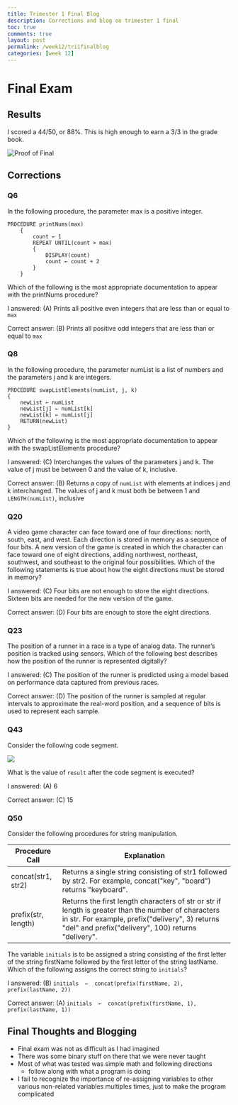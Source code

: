 ```yaml
---
title: Trimester 1 Final Blog
description: Corrections and blog on trimester 1 final
toc: true
comments: true
layout: post
permalink: /week12/tri1finalblog
categories: [week 12]
---
```


# Final Exam
## Results
I scored a 44/50, or 88%. This is high enough to earn a 3/3 in the grade book.

![Proof of Final]({{site.baseurl}}/images/tri1finalscore.jpg)

## Corrections

### Q6

In the following procedure, the parameter max is a positive integer.

    PROCEDURE printNums(max)
        {
            count ← 1
            REPEAT UNTIL(count > max)
            {
                DISPLAY(count)
                count ← count + 2
            }
        }

Which of the following is the most appropriate documentation to appear with the printNums procedure?

I answered: (A) Prints all positive even integers that are less than or equal to `max`

Correct answer: (B) Prints all positive odd integers that are less than or equal to `max`

### Q8

In the following procedure, the parameter numList is a list of numbers and the parameters j and k are integers.

    PROCEDURE swapListElements(numList, j, k)
    {
        newList ← numList
        newList[j] ← numList[k]
        newList[k] ← numList[j]
        RETURN(newList)
    }

Which of the following is the most appropriate documentation to appear with the swapListElements procedure?

I answered: (C) Interchanges the values of the parameters j and k. The value of j must be between 0 and the value of k, inclusive.

Correct answer: (B) Returns a copy of `numList` with elements at indices j and k interchanged. The values of j and k must both be between 1 and `LENGTH(numList)`, inclusive

### Q20

A video game character can face toward one of four directions: north, south, east, and west. Each direction is stored in memory as a sequence of four bits. A new version of the game is created in which the character can face toward one of eight directions, adding northwest, northeast, southwest, and southeast to the original four possibilities. Which of the following statements is true about how the eight directions must be stored in memory?

I answered: (C) Four bits are not enough to store the eight directions. Sixteen bits are needed for the new version of the game.

Correct answer: (D) Four bits are enough to store the eight directions.

### Q23

The position of a runner in a race is a type of analog data. The runner’s position is tracked using sensors. Which of the following best describes how the position of the runner is represented digitally?

I answered: (C) The position of the runner is predicted using a model based on performance data captured from previous races.

Correct answer: (D) The position of the runner is sampled at regular intervals to approximate the real-word position, and a sequence of bits is used to represent each sample.

### Q43

Consider the following code segment.

![]({{site.baseurl}}/images/Q43figure.jpg)

What is the value of `result` after the code segment is executed?

I answered: (A) 6

Correct answer: (C) 15

### Q50

Consider the following procedures for string manipulation.

| Procedure Call | Explanation |
| -------------- | ----------- |
| concat(str1, str2) | Returns a single string consisting of str1 followed by str2. For example, concat("key", "board") returns "keyboard". |
| prefix(str, length) | Returns the first length characters of str or str if length is greater than the number of characters in str. For example, prefix("delivery", 3) returns "del" and prefix("delivery", 100) returns "delivery". |


The variable `initials` is to be assigned a string consisting of the first letter of the string firstName followed by the first letter of the string lastName. Which of the following assigns the correct string to `initials`?

I answered: (B) `initials  ←  concat(prefix(firstName, 2), prefix(lastName, 2))`

Correct answer: (A) `initials  ←  concat(prefix(firstName, 1), prefix(lastName, 1))`


## Final Thoughts and Blogging

- Final exam was not as difficult as I had imagined
- There was some binary stuff on there that we were never taught
- Most of what was tested was simple math and following directions
    - follow along with what a program is doing
- I fail to recognize the importance of re-assigning variables to other various non-related variables multiples times, just to make the program complicated
